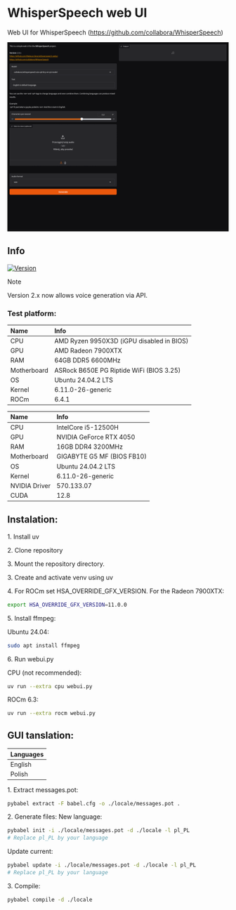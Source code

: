 # WhisperSpeech web UI
Web UI for WhisperSpeech (https://github.com/collabora/WhisperSpeech)

![Preview](screenshot.png)

## Info
[![Version](https://img.shields.io/badge/3.0-version-orange.svg)](https://github.com/Mateusz-Dera/WhisperSpeech-Web-UI/blob/main/README.md)

> [!Note]
> Version 2.x now allows voice generation via API.

### Test platform:
|Name|Info|
|:---|:---|
|CPU|AMD Ryzen 9950X3D (iGPU disabled in BIOS)|
|GPU|AMD Radeon 7900XTX|
|RAM|64GB DDR5 6600MHz|
|Motherboard|ASRock B650E PG Riptide WiFi (BIOS 3.25)|
|OS|Ubuntu 24.04.2 LTS|
|Kernel|6.11.0-26-generic|
|ROCm|6.4.1|

|Name|Info|
|:---|:---|
|CPU|IntelCore i5-12500H|
|GPU|NVIDIA GeForce RTX 4050|
|RAM|16GB DDR4 3200MHz|
|Motherboard|GIGABYTE G5 MF (BIOS FB10)|
|OS|Ubuntu 24.04.2 LTS|
|Kernel|6.11.0-26-generic|
|NVIDIA Driver|570.133.07|
|CUDA|12.8|

## Instalation:
1\. Install uv

2\. Clone repository

3\. Mount the repository directory.

3\. Create and activate venv using uv

4\. For ROCm set HSA_OVERRIDE_GFX_VERSION.
For the Radeon 7900XTX:
```bash
export HSA_OVERRIDE_GFX_VERSION=11.0.0
```
5\. Install ffmpeg:

Ubuntu 24.04:
```bash
sudo apt install ffmpeg
```

6\. Run webui.py

CPU (not recommended):
```bash
uv run --extra cpu webui.py
```

ROCm 6.3:
```bash
uv run --extra rocm webui.py
```

## GUI tanslation:
|Languages|
|:---|
|English|
|Polish|

<!-- TRANSLATION -->
1\. Extract messages.pot:
```bash
pybabel extract -F babel.cfg -o ./locale/messages.pot . 
```

2\. Generate files:
New language:
```bash
pybabel init -i ./locale/messages.pot -d ./locale -l pl_PL
# Replace pl_PL by your language
```

Update current:
```bash
pybabel update -i ./locale/messages.pot -d ./locale -l pl_PL
# Replace pl_PL by your language
```

3\. Compile:
```bash
pybabel compile -d ./locale
